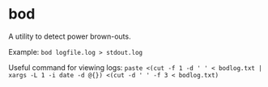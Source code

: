 # bod

A utility to detect power brown-outs.

Example:
`bod logfile.log > stdout.log`

Useful command for viewing logs:
`paste <(cut -f 1 -d ' ' < bodlog.txt | xargs -L 1 -i date -d @{}) <(cut -d ' ' -f 3 < bodlog.txt)`
